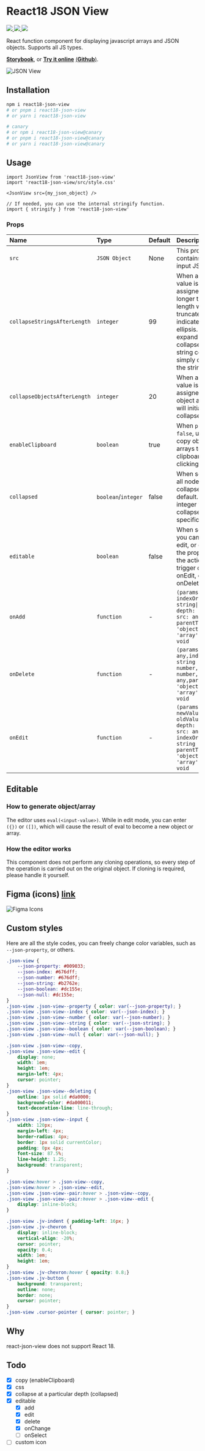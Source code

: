 # React18 JSON View

<p >
  <a href="https://www.npmjs.com/package/react18-json-view" target="_blank">
    <img src="https://img.shields.io/npm/v/react18-json-view.svg" />
  </a>
  <a href="https://www.npmjs.com/package/react18-json-view" target="_blank">
    <img src="https://img.shields.io/npm/dm/react18-json-view.svg" />
  </a>
    <a href="https://github.com/YYsuni/react18-json-view/blob/main/LICENSE" target="_blank">
    <img src="https://img.shields.io/npm/l/react18-json-view.svg">
  </a>
</p>

React function component for displaying javascript arrays and JSON objects. Supports all JS types.

[**Storybook**](https://react18-json-view.vercel.app/), or [**Try it online**](https://jv.yysuni.com/) [(**Github**)](https://github.com/YYsuni/json-view-online).


![JSON View](sample.png "JSON View")


## Installation
```bash
npm i react18-json-view
# or pnpm i react18-json-view
# or yarn i react18-json-view

# canary
# or npm i react18-json-view@canary
# or pnpm i react18-json-view@canary
# or yarn i react18-json-view@canary
```

## Usage
```tsx
import JsonView from 'react18-json-view'
import 'react18-json-view/src/style.css'

<JsonView src={my_json_object} />

// If needed, you can use the internal stringify function.
import { stringify } from 'react18-json-view'

```

### Props
| Name                         | Type                | Default | Description                                                                                                                                                                                    |
| :--------------------------- | :------------------ | :------ | :--------------------------------------------------------------------------------------------------------------------------------------------------------------------------------------------- |
| `src`                        | `JSON Object`       | None    | This property contains your input JSON                                                                                                                                                         |
| `collapseStringsAfterLength` | `integer`           | 99      | When an integer value is assigned, strings longer than that length will be truncated and indicated by an ellipsis. To expand or collapse the string content, simply click on the string value. |
| `collapseObjectsAfterLength` | `integer`           | 20      | When an integer value is assigned, the object and array will initially collapse.                                                                                                               |
| `enableClipboard`            | `boolean`           | true    | When `prop` is not `false`, users can copy objects and arrays to the clipboard by clicking on it.                                                                                              |
| `collapsed`                  | `boolean`/`integer` | false   | When set to true, all nodes will be collapsed by default. Use an integer value to collapse at a specific depth.                                                                                |
| `editable`                   | `boolean`           | false   | When set to true, you can add, edit, or delete the property, and the actions will trigger onAdd, onEdit, or onDelete.                                                                          |
| `onAdd`                      | `function`          | -       | `(params: { indexOrName: string\| number, depth: number, src: any; parentType: 'object' \| 'array' }) => void`                                                                                 |
| `onDelete`                   | `function`          | -       | `(params:{ value: any,indexOrName: string \| number,depth: number,src: any,parentType: 'object' \| 'array'}) => void`                                                                          |
| `onEdit`                     | `function`          | -       | `(params: { newValue: any, oldValue: any, depth: number,	src: any, indexOrName: string \| number, parentType: 'object' \| 'array'}) => void`                                                   |

## Editable

### How to generate object/array

The editor uses `eval(<input-value>)`. While in edit mode, you can enter `({})` or `([])`, which will cause the result of eval to become a new object or array.

### How the editor works

This component does not perform any cloning operations, so every step of the operation is carried out on the original object. If cloning is required, please handle it yourself.

## Figma (icons) [link](https://www.figma.com/file/1XAkndYOprEcUZQU2KFFoT/Json-View?type=design&node-id=9%3A1570&mode=design&t=SQHDsbrSYStNeEOD-1)
![Figma Icons](icons.png)

## Custom styles
Here are all the style codes, you can freely change color variables, such as `--json-property`, or others.
```css
.json-view {
	--json-property: #009033;
	--json-index: #676dff;
	--json-number: #676dff;
	--json-string: #b2762e;
	--json-boolean: #dc155e;
	--json-null: #dc155e;
}
.json-view .json-view--property { color: var(--json-property); }
.json-view .json-view--index { color: var(--json-index); }
.json-view .json-view--number {	color: var(--json-number); }
.json-view .json-view--string {	color: var(--json-string); }
.json-view .json-view--boolean { color: var(--json-boolean); }
.json-view .json-view--null { color: var(--json-null); }

.json-view .json-view--copy,
.json-view .json-view--edit {
	display: none;
	width: 1em;
	height: 1em;
	margin-left: 4px;
	cursor: pointer;
}
.json-view .json-view--deleting {
	outline: 1px solid #da0000;
	background-color: #da000011;
	text-decoration-line: line-through;
}
.json-view .json-view--input {
	width: 120px;
	margin-left: 4px;
	border-radius: 4px;
	border: 1px solid currentColor;
	padding: 0px 4px;
	font-size: 87.5%;
	line-height: 1.25;
	background: transparent;
}

.json-view:hover > .json-view--copy,
.json-view:hover > .json-view--edit,
.json-view .json-view--pair:hover > .json-view--copy,
.json-view .json-view--pair:hover > .json-view--edit {
	display: inline-block;
}

.json-view .jv-indent { padding-left: 16px; }
.json-view .jv-chevron {
	display: inline-block;
	vertical-align: -20%;
	cursor: pointer;
	opacity: 0.4;
	width: 1em;
	height: 1em;
}
.json-view .jv-chevron:hover { opacity: 0.8;}
.json-view .jv-button {
	background: transparent;
	outline: none;
	border: none;
	cursor: pointer;
}
.json-view .cursor-pointer { cursor: pointer; }

```

## Why
react-json-view does not support React 18.

## Todo
- [x] copy (enableClipboard)
- [x] css
- [x] collapse at a particular depth (collapsed)
- [x] editable
  - [x] add
  - [x] edit
  - [x] delete
  - [x] onChange
  - [ ] onSelect
- [ ] custom icon